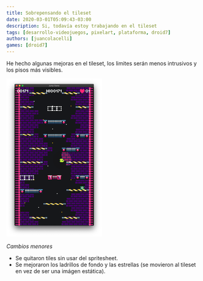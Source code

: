 ```yaml
---
title: Sobrepensando el tileset
date: 2020-03-01T05:09:43-03:00
description: Si, todavía estoy trabajando en el tileset
tags: [desarrollo-videojuegos, pixelart, plataforma, droid7]
authors: [juancolacelli]
games: [droid7]
---
```


He hecho algunas mejoras en el tileset, los limites serán menos intrusivos y los pisos más visibles.

![Game screenshot](screenshot.png)

_Cambios menores_

-   Se quitaron tiles sin usar del spritesheet.
-   Se mejoraron los ladrillos de fondo y las estrellas (se movieron al tileset en vez de ser una imágen estática).
